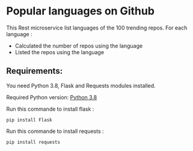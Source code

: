 # Popular languages on Github

This Rest microservice list languages of the 100 trending repos. For each language :
* Calculated the number of repos using the language
* Listed the repos using the language

## Requirements:
You need Python 3.8, Flask and Requests modules installed.

Required Python version: [Python 3.8](https://www.python.org/downloads/release/python-380/)

Run this commande to install flask :

`pip install Flask`

Run this commande to install requests :

`pip install requests`
